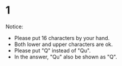 # 1

Notice:
- Please put 16 characters by your hand.
- Both lower and upper characters are ok.
- Please put "Q" instead of "Qu".
- In the answer, "Qu" also be shown as "Q".
